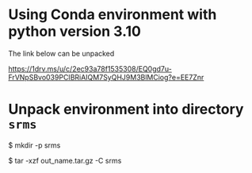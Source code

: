 # Using Conda environment with python version 3.10

The link below can be unpacked

https://1drv.ms/u/c/2ec93a78f1535308/EQ0gd7u-FrVNpSBvo039PCIBRiAIQM7SyQHJ9M3BlMCiog?e=EE7Znr

# Unpack environment into directory `srms`

$ mkdir -p srms

$ tar -xzf out_name.tar.gz -C srms
